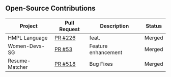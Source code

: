 ## Open-Source Contributions

| Project            | Pull Request | Description                        | Status      |
|-------------------|-------------|-----------------------------------|------------|
| HMPL Language      | [PR #226](https://github.com/hmpl-language/hmpl/pull/226) | feat.             | Merged     |
| Women-Devs-SG     | [PR #53](https://github.com/Women-Devs-SG/womendevssg/pull/53) | Feature enhancement                | Merged |
| Resume-Matcher     | [PR #518](https://github.com/srbhr/Resume-Matcher/pull/518) | Bug Fixes                | Merged     |
